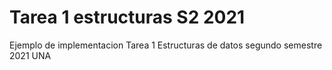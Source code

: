 # Tarea 1 estructuras S2 2021

Ejemplo de implementacion Tarea 1 Estructuras de datos segundo semestre 2021 UNA
